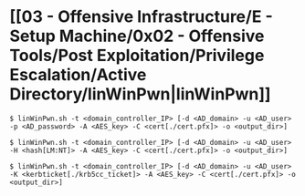 # [[03 - Offensive Infrastructure/E - Setup Machine/0x02 - Offensive Tools/Post Exploitation/Privilege Escalation/Active Directory/linWinPwn|linWinPwn]]

```
$ linWinPwn.sh -t <domain_controller_IP> [-d <AD_domain> -u <AD_user> -p <AD_password> -A <AES_key> -C <cert[./cert.pfx]> -o <output_dir>]

$ linWinPwn.sh -t <domain_controller_IP> [-d <AD_domain> -u <AD_user> -H <hash[LM:NT]> -A <AES_key> -C <cert[./cert.pfx]> -o <output_dir>]

$ linWinPwn.sh -t <domain_controller_IP> [-d <AD_domain> -u <AD_user> -K <kerbticket[./krb5cc_ticket]> -A <AES_key> -C <cert[./cert.pfx]> -o <output_dir>]
```